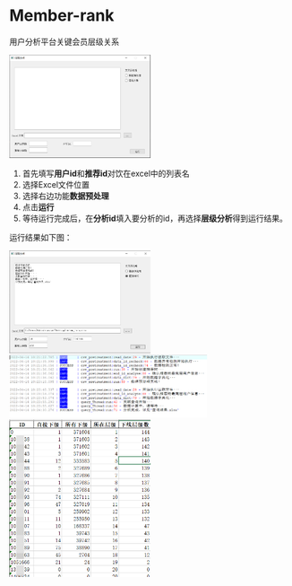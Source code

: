# Member-rank
用户分析平台关键会员层级关系

<img src="/img/层级分析工具.png" width="50%">

1. 首先填写**用户id**和**推荐id**对饮在excel中的列表名
2. 选择Excel文件位置
3. 选择右边功能**数据预处理**
4. 点击**运行**
5. 等待运行完成后，在**分析id**填入要分析的id，再选择**层级分析**得到运行结果。
  
  运行结果如下图：
  
<img src="/img/运行完成.png" width="50%">

<img src="/img/日志记录.png" width="70%">

<img src="/img/数据结果.png" width="50%">
